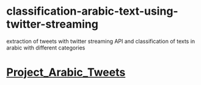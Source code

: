 # classification-arabic-text-using-twitter-streaming
extraction of tweets with twitter streaming API and classification of texts in arabic with different categories



  
<h1><u><a https://nbviewer.jupyter.org/github/zackhr/classification-arabic-text-using-twitter-streaming/blob/d385a9003846f5045a1bce56020a11f2b62f2628/Project_Arabic_Tweets.ipynb">Project_Arabic_Tweets</a></u></h1> 

